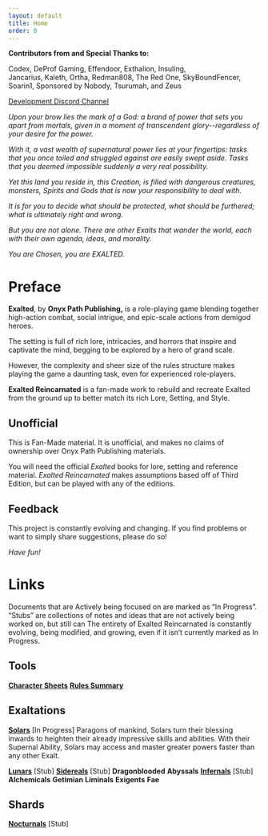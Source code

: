 ```yaml
---
layout: default
title: Home
order: 0
---
```


**Contributors from and Special Thanks to:**

Codex, DeProf Gaming, Effendoor, Exthalion, Insuling,  
Jancarius, Kaleth, Ortha, Redman808, The Red One, SkyBoundFencer,  
Soarin1, Sponsored by Nobody, Tsurumah, and Zeus

[<u>Development Discord Channel</u>](https://discord.gg/JxmYUSD)

*Upon your brow lies the mark of a God: a brand of power that sets you
apart from mortals, given in a moment of transcendent glory--regardless
of your desire for the power.*

*With it, a vast wealth of supernatural power lies at your fingertips:
tasks that you once toiled and struggled against are easily swept aside.
Tasks that you deemed impossible suddenly a very real possibility.*

*Yet this land you reside in, this Creation, is filled with dangerous
creatures, monsters, Spirits and Gods that is now your responsibility to
deal with.*

*It is for you to decide what should be protected, what should be
furthered; what is ultimately right and wrong.*

*But you are not alone. There are other Exalts that wander the world,
each with their own agenda, ideas, and morality.*

*You are Chosen, you are EXALTED.*

 Preface
=======

**Exalted**, by **Onyx Path Publishing,** is a role-playing game
blending together high-action combat, social intrigue, and epic-scale
actions from demigod heroes.

The setting is full of rich lore, intricacies, and horrors that inspire
and captivate the mind, begging to be explored by a hero of grand scale.

However, the complexity and sheer size of the rules structure makes
playing the game a daunting task, even for experienced role-players.

**Exalted Reincarnated** is a fan-made work to rebuild and recreate
Exalted from the ground up to better match its rich Lore, Setting, and
Style.

Unofficial
----------

This is Fan-Made material. It is unofficial, and makes no claims of
ownership over Onyx Path Publishing materials.

You will need the official *Exalted* books for lore, setting and
reference material. *Exalted Reincarnated* makes assumptions based off
of Third Edition, but can be played with any of the editions.

Feedback
--------

This project is constantly evolving and changing. If you find problems
or want to simply share suggestions, please do so!

*Have fun!*


 Links
=======

Documents that are Actively being focused on are marked as “In Progress”.
“Stubs” are collections of notes and ideas that are not actively being worked on, but still can 
The entirety of Exalted Reincarnated is constantly evolving, being modified, and growing, even if it isn’t currently marked as In Progress.

Tools
----------
[**<u>Character Sheets</u>**](https://docs.google.com/spreadsheets/d/1jRyQCIH2EfPr_X8OzsWhJxdUE4AAg2E7K3Lh8oMEWuQ/edit?usp=sharing)
[**<u>Rules Summary</u>**](/ExR_Summary)

Exaltations
----------
[**<u>Solars</u>**](/ExR_Solars) \[In Progress\]
Paragons of mankind, Solars turn their blessing inwards to heighten their already impressive skills and abilities. With their Supernal Ability, Solars may access and master greater powers faster than any other Exalt.

[**<u>Lunars</u>**](/ExR_Lunars) \[Stub\]
[**<u>Sidereals</u>**](/ExR_Solars) \[Stub\] 
**Dragonblooded**
**Abyssals**
[**<u>Infernals</u>**](/ExR_Infernals) \[Stub\]
**Alchemicals**
**Getimian**
**Liminals**
**Exigents**
**Fae**

Shards
------
[**<u>Nocturnals</u>**](/ExR_Nocturnals) \[Stub\]